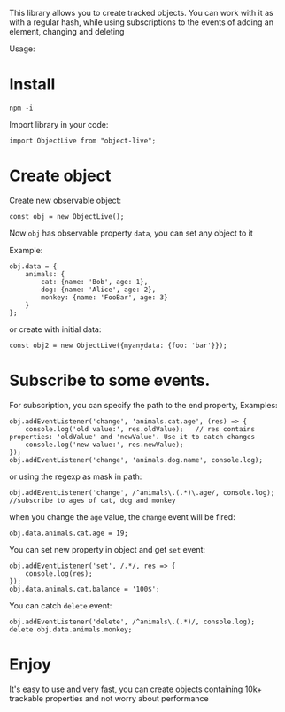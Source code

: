 This library allows you to create tracked objects.
You can work with it as with a regular hash, while using subscriptions to the events of adding an element, changing and deleting


Usage:

# Install

    npm -i 

Import library in your code:

    import ObjectLive from "object-live";

# Create object

Create new observable object:

    const obj = new ObjectLive();

Now `obj` has observable property `data`, you can set any object to it

Example:

    obj.data = {
        animals: {
            cat: {name: 'Bob', age: 1},
            dog: {name: 'Alice', age: 2},
            monkey: {name: 'FooBar', age: 3}
        }
    };

or create with initial data:

    const obj2 = new ObjectLive({myanydata: {foo: 'bar'}});

# Subscribe to some events.

For subscription, you can specify the path to the end property, 
Examples:

    obj.addEventListener('change', 'animals.cat.age', (res) => {
        console.log('old value:', res.oldValue);   // res contains properties: 'oldValue' and 'newValue'. Use it to catch changes
        console.log('new value:', res.newValue);
    });
    obj.addEventListener('change', 'animals.dog.name', console.log);

or using the regexp as mask in path:

    obj.addEventListener('change', /^animals\.(.*)\.age/, console.log);  //subscribe to ages of cat, dog and monkey

when you change the `age` value, the `change` event will be fired:

    obj.data.animals.cat.age = 19;

You can set new property in object and get `set` event:

    obj.addEventListener('set', /.*/, res => {
        console.log(res);
    });
    obj.data.animals.cat.balance = '100$';

You can catch `delete` event:

    obj.addEventListener('delete', /^animals\.(.*)/, console.log);
    delete obj.data.animals.monkey;

# Enjoy

It's easy to use and very fast, you can create objects containing 10k+ trackable properties and not worry about performance